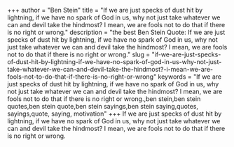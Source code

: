+++
author = "Ben Stein"
title = "If we are just specks of dust hit by lightning, if we have no spark of God in us, why not just take whatever we can and devil take the hindmost? I mean, we are fools not to do that if there is no right or wrong."
description = "the best Ben Stein Quote: If we are just specks of dust hit by lightning, if we have no spark of God in us, why not just take whatever we can and devil take the hindmost? I mean, we are fools not to do that if there is no right or wrong."
slug = "if-we-are-just-specks-of-dust-hit-by-lightning-if-we-have-no-spark-of-god-in-us-why-not-just-take-whatever-we-can-and-devil-take-the-hindmost?-i-mean-we-are-fools-not-to-do-that-if-there-is-no-right-or-wrong"
keywords = "If we are just specks of dust hit by lightning, if we have no spark of God in us, why not just take whatever we can and devil take the hindmost? I mean, we are fools not to do that if there is no right or wrong.,ben stein,ben stein quotes,ben stein quote,ben stein sayings,ben stein saying,quotes, sayings,quote, saying, motivation"
+++
If we are just specks of dust hit by lightning, if we have no spark of God in us, why not just take whatever we can and devil take the hindmost? I mean, we are fools not to do that if there is no right or wrong.
